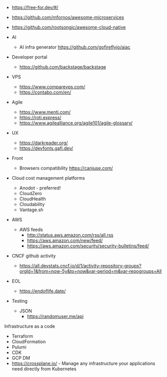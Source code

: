 - https://free-for.dev/#/
- https://github.com/mfornos/awesome-microservices
- https://github.com/rootsongjc/awesome-cloud-native

- AI
  - AI infra generator https://github.com/gofireflyio/aiac

- Developer portal
  - https://github.com/backstage/backstage
    
- VPS
  - https://www.comparevps.com/
  - https://contabo.com/en/
 
- Agile
   - https://www.menti.com/
   - https://roti.express/
   - https://www.agilealliance.org/agile101/agile-glossary/

- UX
  - https://darkreader.org/
  - https://devfonts.gafi.dev/
    
- Front
   - Browsers compatibility https://caniuse.com/

- Cloud cost management platforms
  - Anodot - preferred!
  - CloudZero
  - CloudHealth
  - Cloudability
  - Vantage.sh

- AWS
  - AWS feeds
    - http://status.aws.amazon.com/rss/all.rss
    - https://aws.amazon.com/new/feed/
    - https://aws.amazon.com/security/security-bulletins/feed/

- CNCF github activity
  - https://all.devstats.cncf.io/d/1/activity-repository-groups?orgId=1&from=now-5y&to=now&var-period=m&var-repogroups=All
   
- EOL
   - https://endoflife.date/


- Testing
  - JSON 
    - https://randomuser.me/api


Infrastructure as a code

- Terraform
- CloudFormation
- Pulumi
- CDK
- GCP DM
- https://crossplane.io/ - Manage any infrastructure your applications need directly from Kubernetes
